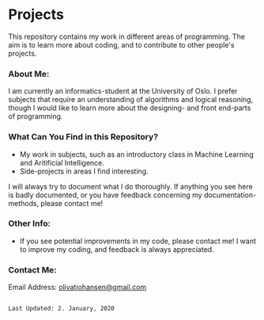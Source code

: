 # Projects
This repository contains my work in different areas of programming. The aim is to learn more about coding, and to contribute to other people's projects.

### About Me:
I am currently an informatics-student at the University of Oslo. I prefer subjects that require an understanding of algorithms and logical reasoning, though I would like to learn more about the designing- and front end-parts of programming.

### What Can You Find in this Repository?
- My work in subjects, such as an introductory class in Machine Learning and Aritificial Intelligence.
- Side-projects in areas I find interesting.

I will always try to document what I do thoroughly. If anything you see here is badly documented, or you have feedback concerning my documentation-methods, please contact me!

### Other Info:
- If you see potential improvements in my code, please contact me! I want to improve my coding, and feedback is always appreciated.



### Contact Me:
Email Address: olivatjohansen@gmail.com


                                                                           Last Updated: 2. January, 2020
